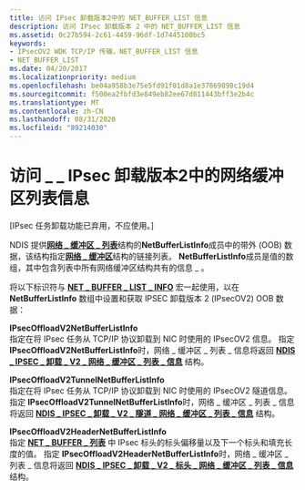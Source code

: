 ```yaml
---
title: 访问 IPsec 卸载版本2中的 NET_BUFFER_LIST 信息
description: 访问 IPsec 卸载版本 2 中的 NET_BUFFER_LIST 信息
ms.assetid: 0c27b594-2c61-4459-96df-1d7445100bc5
keywords:
- IPsecOV2 WDK TCP/IP 传输，NET_BUFFER_LIST 信息
- NET_BUFFER_LIST
ms.date: 04/20/2017
ms.localizationpriority: medium
ms.openlocfilehash: be04a958b3e75e5fd91f01d8a1e37869898c19d4
ms.sourcegitcommit: f500ea2fbfd3e849eb82ee67d011443bff3e2b4c
ms.translationtype: MT
ms.contentlocale: zh-CN
ms.lasthandoff: 08/31/2020
ms.locfileid: "89214030"
---
```

# <a name="accessing-net_buffer_list-information-in-ipsec-offload-version-2"></a>访问 \_ \_ IPsec 卸载版本2中的网络缓冲区列表信息

\[IPsec 任务卸载功能已弃用，不应使用。\]




NDIS 提供[**网络 \_ 缓冲区 \_ 列表**](/windows-hardware/drivers/ddi/ndis/ns-ndis-_net_buffer_list)结构的**NetBufferListInfo**成员中的带外 (OOB) 数据，该结构指定[**网络 \_ 缓冲区**](/windows-hardware/drivers/ddi/ndis/ns-ndis-_net_buffer)结构的链接列表。 **NetBufferListInfo**成员是值的数组，其中包含列表中所有网络缓冲区结构共有的信息 \_ 。

将以下标识符与 [**NET \_ BUFFER \_ LIST \_ INFO**](/windows-hardware/drivers/ddi/ndis/nf-ndis-net_buffer_list_info) 宏一起使用，以在 **NetBufferListInfo** 数组中设置和获取 IPSEC 卸载版本 2 (IPsecOV2) OOB 数据：

<a href="" id="ipsecoffloadv2netbufferlistinfo"></a>**IPsecOffloadV2NetBufferListInfo**  
指定在将 IPsec 任务从 TCP/IP 协议卸载到 NIC 时使用的 IPsecOV2 信息。 指定 **IPsecOffloadV2NetBufferListInfo**时，网络 \_ 缓冲区 \_ 列表 \_ 信息将返回 [**NDIS \_ IPSEC \_ 卸载 \_ V2 \_ 网络 \_ 缓冲区 \_ 列表 \_ 信息**](/windows-hardware/drivers/ddi/ndis/ns-ndis-_ndis_ipsec_offload_v2_net_buffer_list_info) 结构。

<a href="" id="ipsecoffloadv2tunnelnetbufferlistinfo"></a>**IPsecOffloadV2TunnelNetBufferListInfo**  
指定在将 IPsec 任务从 TCP/IP 协议卸载到 NIC 时使用的 IPsecOV2 隧道信息。 指定 **IPsecOffloadV2TunnelNetBufferListInfo**时，网络 \_ 缓冲区 \_ 列表 \_ 信息将返回 [**NDIS \_ IPSEC \_ 卸载 \_ V2 \_ 隧道 \_ 网络 \_ 缓冲区 \_ 列表 \_ 信息**](/windows-hardware/drivers/ddi/ndis/ns-ndis-_ndis_ipsec_offload_v2_tunnel_net_buffer_list_info) 结构。

<a href="" id="ipsecoffloadv2headernetbufferlistinfo"></a>**IPsecOffloadV2HeaderNetBufferListInfo**  
指定 [**NET \_ BUFFER \_ 列表**](/windows-hardware/drivers/ddi/ndis/ns-ndis-_net_buffer_list) 中 IPsec 标头的标头偏移量以及下一个标头和填充长度的值。 指定 **IPsecOffloadV2HeaderNetBufferListInfo**时，网络 \_ 缓冲区 \_ 列表 \_ 信息将返回 [**NDIS \_ IPSEC \_ 卸载 \_ V2 \_ 标头 \_ 网络 \_ 缓冲区 \_ 列表 \_ 信息**](/windows-hardware/drivers/ddi/ndis/ns-ndis-_ndis_ipsec_offload_v2_header_net_buffer_list_info) 结构。

 

